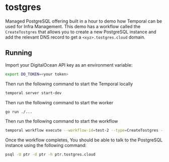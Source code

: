 # tostgres

Managed PostgreSQL offering built in a hour to demo how Temporal can be used for Infra Management. This
demo has a workflow called the `CreateTostgres` that allows you to create a new PostgreSQL instance and
add the relevant DNS record to get a `<xyz>.tostgres.cloud` domain.

## Running


Import your DigitalOcean API key as an environment variable:

```bash
export DO_TOKEN=<your token>
```

Then run the following command to start the Temporal locally

```bash
temporal server start-dev
```

Then run the following command to start the worker

```bash
go run ./...
```

Then run the following command to start the workflow

```bash
temporal workflow execute --workflow-id=test-2 --type=CreateTostgres --task-queue=default --input='{"name": "ptr", "region": "sfo3"}'
```

Once the workflow completes, You should be able to talk to the PostgreSQL instance using the following command:

```bash
psql -U ptr -d ptr -h ptr.tostgres.cloud  
```
